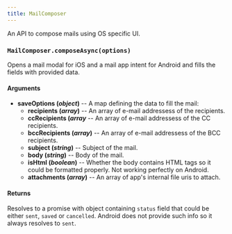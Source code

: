 ```yaml
---
title: MailComposer
---
```


An API to compose mails using OS specific UI.

### `MailComposer.composeAsync(options)`

Opens a mail modal for iOS and a mail app intent for Android and fills the fields with provided data. 

#### Arguments

-  **saveOptions (_object_)** -- A map defining the data to fill the mail:
    -   **recipients (_array_)** -- An array of e-mail addressess of the recipients.
    -   **ccRecipients (_array_** -- An array of e-mail addressess of the CC recipients.
    -   **bccRecipients (_array_)** -- An array of e-mail addressess of the BCC recipients.
    -   **subject (_string_)** -- Subject of the mail.
    -   **body (_string_)** -- Body of the mail.
    -   **isHtml (_boolean_)** -- Whether the body contains HTML tags so it could be formatted properly. Not working perfectly on Android.
    -   **attachments (_array_)** -- An array of app's internal file uris to attach.

#### Returns

Resolves to a promise with object containing `status` field that could be either `sent`, `saved` or `cancelled`. Android does not provide such info so it always resolves to `sent`.
